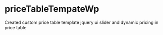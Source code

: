 # priceTableTempateWp
Created custom price table template jquery ui slider and dynamic pricing in price table
